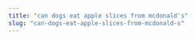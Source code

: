 ```yaml
---
title: "can dogs eat apple slices from mcdonald's"
slug: "can-dogs-eat-apple-slices-from-mcdonald-s"
---
```


